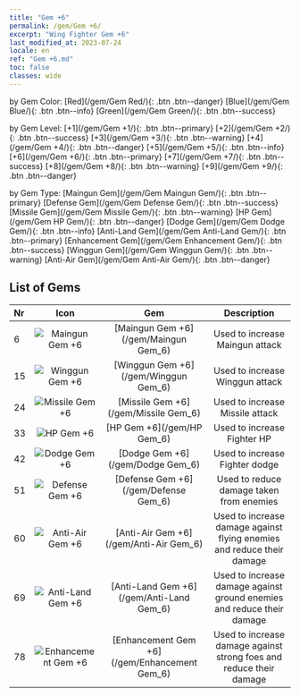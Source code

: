 ```yaml
---
title: "Gem +6"
permalink: /gem/Gem +6/
excerpt: "Wing Fighter Gem +6"
last_modified_at: 2023-07-24
locale: en
ref: "Gem +6.md"
toc: false
classes: wide
---
```


  by Gem Color:  [Red](/gem/Gem Red/){: .btn .btn--danger}   [Blue](/gem/Gem Blue/){: .btn .btn--info}   [Green](/gem/Gem Green/){: .btn .btn--success} 

  by Gem Level:  [+1](/gem/Gem +1/){: .btn .btn--primary}   [+2](/gem/Gem +2/){: .btn .btn--success}   [+3](/gem/Gem +3/){: .btn .btn--warning}   [+4](/gem/Gem +4/){: .btn .btn--danger}   [+5](/gem/Gem +5/){: .btn .btn--info}   [+6](/gem/Gem +6/){: .btn .btn--primary}   [+7](/gem/Gem +7/){: .btn .btn--success}   [+8](/gem/Gem +8/){: .btn .btn--warning}   [+9](/gem/Gem +9/){: .btn .btn--danger} 

  by Gem Type:  [Maingun Gem](/gem/Gem Maingun Gem/){: .btn .btn--primary}   [Defense Gem](/gem/Gem Defense Gem/){: .btn .btn--success}   [Missile Gem](/gem/Gem Missile Gem/){: .btn .btn--warning}   [HP Gem](/gem/Gem HP Gem/){: .btn .btn--danger}   [Dodge Gem](/gem/Gem Dodge Gem/){: .btn .btn--info}   [Anti-Land Gem](/gem/Gem Anti-Land Gem/){: .btn .btn--primary}   [Enhancement Gem](/gem/Gem Enhancement Gem/){: .btn .btn--success}   [Winggun Gem](/gem/Gem Winggun Gem/){: .btn .btn--warning}   [Anti-Air Gem](/gem/Gem Anti-Air Gem/){: .btn .btn--danger} 

## List of Gems

  |  Nr | Icon |      Gem        |   Description   |
  |:----|:----:|:---------------:|:---------------:|
  | 6 | ![Maingun Gem +6](/images/gem/bs1_img1.png) | [Maingun Gem +6](/gem/Maingun Gem_6) | Used to increase Maingun attack | 
  | 15 | ![Winggun Gem +6](/images/gem/bs1_img2.png) | [Winggun Gem +6](/gem/Winggun Gem_6) | Used to increase Winggun attack | 
  | 24 | ![Missile Gem +6](/images/gem/bs1_img3.png) | [Missile Gem +6](/gem/Missile Gem_6) | Used to increase Missile attack | 
  | 33 | ![HP Gem +6](/images/gem/bs2_img1.png) | [HP Gem +6](/gem/HP Gem_6) | Used to increase Fighter HP | 
  | 42 | ![Dodge Gem +6](/images/gem/bs2_img2.png) | [Dodge Gem +6](/gem/Dodge Gem_6) | Used to increase Fighter dodge | 
  | 51 | ![Defense Gem +6](/images/gem/bs2_img3.png) | [Defense Gem +6](/gem/Defense Gem_6) | Used to reduce damage taken from enemies | 
  | 60 | ![Anti-Air Gem +6](/images/gem/bs3_img1.png) | [Anti-Air Gem +6](/gem/Anti-Air Gem_6) | Used to increase damage against flying enemies and reduce their damage | 
  | 69 | ![Anti-Land Gem +6](/images/gem/bs3_img2.png) | [Anti-Land Gem +6](/gem/Anti-Land Gem_6) | Used to increase damage against ground enemies and reduce their damage | 
  | 78 | ![Enhancement Gem +6](/images/gem/bs3_img3.png) | [Enhancement Gem +6](/gem/Enhancement Gem_6) | Used to increase damage against strong foes and reduce their damage | 
